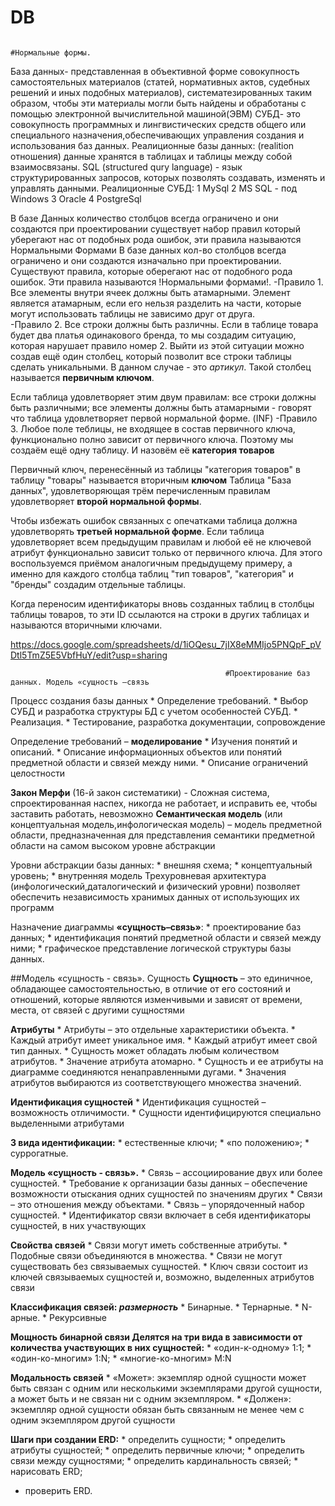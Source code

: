 # DB
                                                                        #Нормальные формы.

  База данных- представленная в объективной форме совокупность самостоятельных материалов (статей, нормативных актов, судебных решений и иных подобных материалов), систематезированных таким образом, чтобы эти материалы могли быть найдены и обработаны с помощью электронной вычислительной машиной(ЭВМ) 
  СУБД- это совокупность программных и лингвистических средств общего или специального назначения,обеспечивающих управления создания и использования баз данных. 
  Реалиционные базы данных: (realition отношения) данные хранятся в таблицах и таблицы между собой взаимосвязаны. SQL (structured qury language) - язык структурированных запросов, которых позволять создавать, изменять и управлять данными. 
  Реалиционные СУБД: 
  1 MySql 
  2 MS SQL - под Windows 
  3 Oracle 
  4 PostgreSql 
  
  В базе Данных количество столбцов всегда ограничено и они создаются при проектировании существует набор правил который уберегают нас от подобных рода ошибок, эти правила называются Нормальными Формами
  В базе данных кол-во столбцов всегда ограничено и они создаются изначально при проектировании. Существуют правила, которые оберегают нас от подобного рода ошибок. Эти правила называются !Нормальными формами!.
    -Правило 1. Все элементы внутри ячеек должны быть атамарными. Элемент является атамарным, если его нельзя разделить на части, которые могут использовать таблицы не зависимо друг от друга.                                                           
    -Правило 2. Все строки должны быть различны. Если в таблице товара будет два платья одинакового бренда, то мы создадим ситуацию, которая нарушает правило номер 2. Выйти из этой ситуации можно создав ещё один столбец, который позволит все строки таблицы сделать уникальными. В данном случае - это *артикул*. Такой столбец называется **первичным ключом**.

  Если таблица удовлетворяет этим двум правилам: все строки должны быть различными; все элементы должны быть атамарными - говорят что таблица удовлетворяет первой нормальной форме. (INF)
    -Правило 3. Любое поле теблицы, не входящее в состав первичного ключа, функционально полно зависит от первичного ключа. Поэтому мы создаём ещё одну таблицу. И назовём её **категория товаров**

  Первичный ключ, перенесённый из таблицы "категория товаров" в таблицу "товары" называется вторичным **ключом**
Таблица "База данных", удовлетворяющая трём перечисленным правилам удовлетворяет **второй нормальной формы**.

  Чтобы избежать ошибок связанных с опечатками таблица должна удовлетворять **третьей нормальной форме**. Если таблица удовлетворяет всем предыдущим правилам и любой её не ключевой атрибут функционально зависит только от первичного ключа. Для этого воспользуемся приёмом аналогичным предыдущему примеру, а именно для каждого столбца таблиц "тип товаров", "категория" и "бренды"  создадим отдельные таблицы.
  
Когда переносим идентификаторы вновь созданных таблиц в столбцы таблицы товаров, то эти ID ссылаются на строки в других таблицах и называются вторичными ключами.


https://docs.google.com/spreadsheets/d/1iOQesu_7jIX8eMMIjo5PNQpF_pVDtl5TmZ5E5VbfHuY/edit?usp=sharing

                                                    #Проектирование баз данных. Модель «сущность –связь

  Процесс создания базы данных
    * Определение требований.
    * Выбор СУБД и разработка структуры БД с учетом особенностей СУБД.
    * Реализация.
    * Тестирование, разработка документации, сопровождение
   
   Определение требований – **моделирование**
    *	Изучения понятий и описаний.
    * Описание информационных объектов или понятий предметной области и связей между ними.
    *	Описание ограничений целостности
  
  **Закон Мерфи** (16-й закон систематики) - Сложная система, спроектированная наспех, никогда не работает, и исправить ее, чтобы заставить работать, невозможно
  **Семантическая модель** (или концептуальная модель,инфологическая модель) – модель предметной области, предназначенная для представления семантики предметной области на самом высоком уровне абстракции

  Уровни абстракции базы данных:
    * внешняя схема;
    * концептуальный уровень;
    * внутренняя модель
  Трехуровневая архитектура (инфологический,даталогический и физический уровни) позволяет обеспечить независимость хранимых данных от использующих их программ

  Назначение диаграммы **«сущность–связь»**:
    * проектирование баз данных;
    * идентификация понятий предметной области и связей между ними;
    * графическое представление логической структуры базы данных.
    
   ##Модель «сущность - связь». Сущность
  **Сущность** – это единичное, обладающее самостоятельностью, в отличие от его состояний и отношений, которые являются изменчивыми и зависят от времени, места, от связей с другими сущностями
  
  **Атрибуты**
    * Атрибуты – это отдельные характеристики объекта.
    * Каждый атрибут имеет уникальное имя. 
    * Каждый атрибут имеет свой тип данных. 
    * Сущность может обладать любым количеством атрибутов.
    * Значение атрибута атомарно.
    * Сущность и ее атрибуты на диаграмме соединяются ненаправленными дугами.
    * Значения атрибутов выбираются из соответствующего множества значений.
  
  **Идентификация сущностей**
    * Идентификация сущностей – возможность отличимости.
    * Сущности идентифицируются специально выделенными атрибутами
  
  **3 вида идентификации:**
    * естественные ключи;
    * «по положению»;
    * суррогатные.
  
  **Модель «сущность - связь».** 
    * Связь – ассоциирование двух или более сущностей.
    * Требование к организации базы данных – обеспечение возможности отыскания одних сущностей по значениям других
    * Связи – это отношения между объектами.
    * Связь – упорядоченный набор сущностей.
    * Идентификатор связи включает в себя идентификаторы сущностей, в них участвующих
    
  **Свойства связей**
    * Связи могут иметь собственные атрибуты.
    * Подобные связи объединяются в множества.
    * Связи не могут существовать без связываемых сущностей.
    * Ключ связи состоит из ключей связываемых сущностей и, возможно, выделенных атрибутов связи
    
  **Классификация связей: *размерность***
    * Бинарные.
    * Тернарные.
    * N-арные.
    * Рекурсивные
    
   **Мощность бинарной связи Делятся на три вида в зависимости от количества участвующих в них сущностей:**
    * «один-к-одному» 1:1;
    * «один-ко-многим» 1:N;
    * «многие-ко-многим» M:N
    
   **Модальность связей**
    * «Может»: экземпляр одной сущности может быть связан с одним или несколькими экземплярами другой сущности, а может быть и не связан ни с одним экземпляром.
    * «Должен»: экземпляр одной сущности обязан быть связанным не менее чем с одним экземпляром другой сущности
    
   **Шаги при создании ERD:**
    * определить сущности;
    * определить атрибуты сущностей;
    * определить первичные ключи;
    * определить связи между сущностями;
    * определить кардинальность связей;
    * нарисовать ERD;
* проверить ERD.
